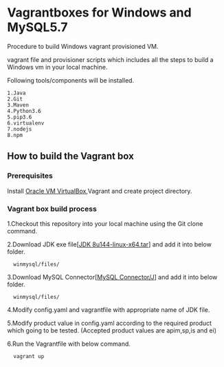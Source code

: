 # Vagrantboxes for Windows and MySQL5.7 
Procedure to build Windows vagrant provisioned VM. 

vagrant file and provisioner scripts which includes all the steps to build a Windows vm in your local machine.

Following tools/components will be installed.

    1.Java
    2.Git
    3.Maven
    4.Python3.6
    5.pip3.6
    6.virtualenv
    7.nodejs
    8.npm
    
## How to build the Vagrant box

### Prerequisites

Install [Oracle VM VirtualBox](http://www.oracle.com/technetwork/server-storage/virtualbox/downloads/index.html),Vagrant and create project directory.

### Vagrant box build process

1.Checkout this repository into your local machine using the Git clone command.

2.Download JDK exe file[[JDK 8u144-linux-x64.tar](https://www.oracle.com/technetwork/java/javase/downloads/java-archive-javase8-2177648.html)] and add it into below folder.
```
  winmysql/files/
```
3.Download MySQL Connector[[MySQL Connector/J](https://dev.mysql.com/downloads/connector/j/)] and add it into below folder.
```
  winmysql/files/
```
4.Modify config.yaml and vagrantfile with appropriate name of JDK file.

5.Modify product value in config.yaml according to the required product which going to be tested.
(Accepted product values are apim,sp,is and ei)

6.Run the Vagrantfile with below command.
```
  vagrant up
```






